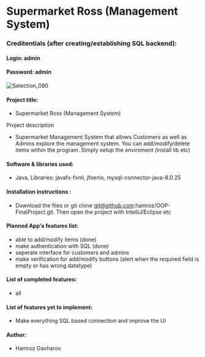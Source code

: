 
# Supermarket Ross (Management System)

### Creditentials (after creating/establishing SQL backend):
#### Login: admin
#### Password: admin



![Selection_090](https://user-images.githubusercontent.com/62178569/120062766-35bdac80-c07d-11eb-94f4-094ceb6a427a.png)



#### Project title:
- Supermarket Ross (Management System)

Project description 
-  Supermarket Management System that allows Customers as well as Admins explore the management system. You can add/modify/delete items within the program. Simply setup the enviroment (install lib etc)

#### Software & libraries used: 
- Java, Libraries: javafx-fxml, jfoenix, mysql-connector-java-8.0.25 

#### Installation instructions : 
- Download the files or git clone git@github.com:hamroz/OOP-FinalProject.git. Then open the project with IntelliJ/Eclipse etc

#### Planned App's features list: 
- able to add/modify items (done) 
- make authentication with SQL (done)
- seperate interface for customers and admins
- make verification for add/modify buttons (alert when the required field is empty or has wrong datatype) 

#### List of completed features: 
- all

#### List of features yet to implement: 
- Make everything SQL based connection and improve the UI 



#### Author: 
- Hamroz Gavharov

